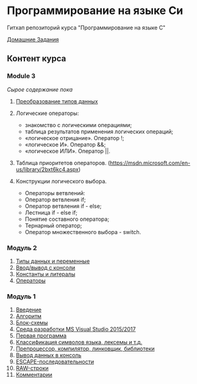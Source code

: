 # Программирование на языке Си
Гитхап репозиторий курса "Программирование на языке С"

[Домашние Задания](./homeworks/)

## Контент курса


### Module 3
*Сырое содержание пока*
1. [Преобразование типов данных](./module03/преобразование_типов.md)

2. Логические операторы:
   * знакомство с логическими операциями;
   * таблица результатов применения логических операций;
   * «логическое отрицание». Оператор !;
   * «логическое И». Оператор &&;
   * «логическое ИЛИ». Оператор ||.
3. Таблица приоритетов операторов. (https://msdn.microsoft.com/en-us/library/2bxt6kc4.aspx)
4. Конструкции логического выбора.
   * Операторы ветвлений:
   * Оператор ветвления if;
   * Оператор ветвления if - else;
   * Лестница if - else if;
   * Понятие составного оператора;
   * Тернарный оператор;
   * Оператор множественного выбора - switch.

### Модуль 2
1. [Типы данных и переменные](module02/типы_и_переменные.md)
2. [Ввод/вывод с консоли](module02/ввод_вывод_с_консоли.md)
3. [Константы и литералы](module02/константы_и_литералы.md)
4. [Операторы](module02/операторы.md)

### Модуль 1

1. [Введение](./module01/введение.md)
2. [Алгоритм](https://ru.wikipedia.org/wiki/Алгоритм)
3. [Блок-схемы](https://ru.wikipedia.org/wiki/Блок-схема)
4. [Среда разработки MS Visual Studio 2015/2017](./module01/вижуал_студио.md)
5. [Первая программа](./module01/первая_программа.md)
6. [Классификация символов языка, лексемы и т.д.](http://cpp-cpp.blogspot.com/2013/10/c.html)
8. [Препроцессор, компилятор, линковщик, библиотеки](module01/библиотеки.md)
9. [Вывод данных в консоль](./module01/вывод_данных.md)
10. [ESCAPE-последовательности](module01/ESCAPE-последовательности.md)
11. [RAW-строки](module01/raw-строки.md)
12. [Комментарии](module01/комментарии.md)
   
